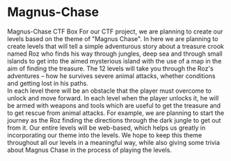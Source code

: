 # Magnus-Chase
Magnus-Chase CTF Box
For our CTF project, we are planning to create our levels based on the theme of "Magnus Chase". In here we are planning to create levels that will tell a simple adventurous story about a treasure crook named Roz who finds his way through jungles, deep sea and through small islands to get into the aimed mysterious island with the use of a map in the aim of finding the treasure. The 12 levels will take you through the Roz's adventures – how he survives severe animal attacks, whether conditions and getting lost in his paths.  
In each level there will be an obstacle that the player must overcome to unlock and move forward. In each level when the player unlocks it, he will be armed with weapons and tools which are useful to get the treasure and to get rescue from animal attacks. 
For example, we are planning to start the journey as the Roz finding the directions through the dark jungle to get out from it. Our entire levels will be web-based, which helps us greatly in incorporating our theme into the levels. 
We hope to keep this theme throughout all our levels in a meaningful way, while also giving some trivia about Magnus Chase in the process of playing the levels.
